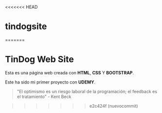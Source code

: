 <<<<<<< HEAD
# tindogsite
=======
# TinDog Web Site


Esta es una página web creada con **HTML**, **CSS** Y **BOOTSTRAP**.

Este ha sido mi primer proyecto con **UDEMY**.


> "El optimismo es un riesgo laboral de la programación; el feedback es el tratamiento" - Kent Beck




>>>>>>> e2c424f (nuevocommit)
